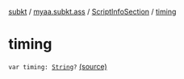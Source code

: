 [subkt](../../index.md) / [myaa.subkt.ass](../index.md) / [ScriptInfoSection](index.md) / [timing](./timing.md)

# timing

`var timing: `[`String`](https://kotlinlang.org/api/latest/jvm/stdlib/kotlin/-string/index.html)`?` [(source)](https://github.com/Myaamori/SubKt/blob/0.1.8/src/main/kotlin/myaa/subkt/ass/parser.kt#L702)